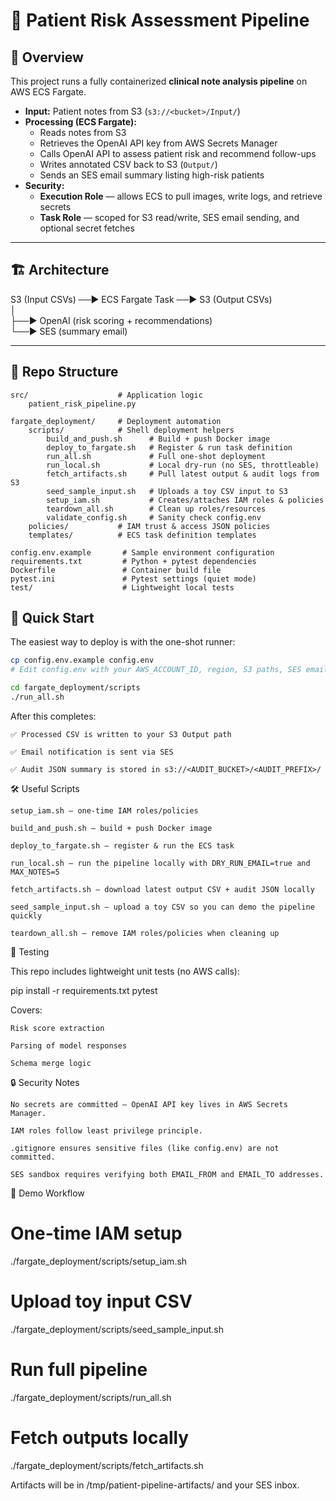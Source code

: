 # 🧠 Patient Risk Assessment Pipeline

## 📌 Overview
This project runs a fully containerized **clinical note analysis pipeline** on AWS ECS Fargate.

- **Input:** Patient notes from S3 (`s3://<bucket>/Input/`)
- **Processing (ECS Fargate):**
  - Reads notes from S3
  - Retrieves the OpenAI API key from AWS Secrets Manager
  - Calls OpenAI API to assess patient risk and recommend follow-ups
  - Writes annotated CSV back to S3 (`Output/`)
  - Sends an SES email summary listing high-risk patients
- **Security:**
  - **Execution Role** — allows ECS to pull images, write logs, and retrieve secrets  
  - **Task Role** — scoped for S3 read/write, SES email sending, and optional secret fetches

---

## 🏗 Architecture

S3 (Input CSVs) ──► ECS Fargate Task ──► S3 (Output CSVs)  
│  
├──► OpenAI (risk scoring + recommendations)  
└──► SES (summary email)

---

## 📂 Repo Structure

```text
src/                    # Application logic
    patient_risk_pipeline.py

fargate_deployment/     # Deployment automation
    scripts/            # Shell deployment helpers
        build_and_push.sh      # Build + push Docker image
        deploy_to_fargate.sh   # Register & run task definition
        run_all.sh             # Full one-shot deployment
        run_local.sh           # Local dry-run (no SES, throttleable)
        fetch_artifacts.sh     # Pull latest output & audit logs from S3
        seed_sample_input.sh   # Uploads a toy CSV input to S3
        setup_iam.sh           # Creates/attaches IAM roles & policies
        teardown_all.sh        # Clean up roles/resources
        validate_config.sh     # Sanity check config.env
    policies/           # IAM trust & access JSON policies
    templates/          # ECS task definition templates

config.env.example       # Sample environment configuration  
requirements.txt         # Python + pytest dependencies  
Dockerfile               # Container build file  
pytest.ini               # Pytest settings (quiet mode)  
test/                    # Lightweight local tests  
```

## 🚀 Quick Start

The easiest way to deploy is with the one-shot runner:

```bash
cp config.env.example config.env
# Edit config.env with your AWS_ACCOUNT_ID, region, S3 paths, SES emails, etc.

cd fargate_deployment/scripts
./run_all.sh
```

After this completes:

    ✅ Processed CSV is written to your S3 Output path

    ✅ Email notification is sent via SES

    ✅ Audit JSON summary is stored in s3://<AUDIT_BUCKET>/<AUDIT_PREFIX>/

🛠 Useful Scripts

    setup_iam.sh — one-time IAM roles/policies

    build_and_push.sh — build + push Docker image

    deploy_to_fargate.sh — register & run the ECS task

    run_local.sh — run the pipeline locally with DRY_RUN_EMAIL=true and MAX_NOTES=5

    fetch_artifacts.sh — download latest output CSV + audit JSON locally

    seed_sample_input.sh — upload a toy CSV so you can demo the pipeline quickly

    teardown_all.sh — remove IAM roles/policies when cleaning up

🧪 Testing

This repo includes lightweight unit tests (no AWS calls):

pip install -r requirements.txt
pytest

Covers:

    Risk score extraction

    Parsing of model responses

    Schema merge logic

🔒 Security Notes

    No secrets are committed — OpenAI API key lives in AWS Secrets Manager.

    IAM roles follow least privilege principle.

    .gitignore ensures sensitive files (like config.env) are not committed.

    SES sandbox requires verifying both EMAIL_FROM and EMAIL_TO addresses.

🎉 Demo Workflow

# One-time IAM setup
./fargate_deployment/scripts/setup_iam.sh

# Upload toy input CSV
./fargate_deployment/scripts/seed_sample_input.sh

# Run full pipeline
./fargate_deployment/scripts/run_all.sh

# Fetch outputs locally
./fargate_deployment/scripts/fetch_artifacts.sh

Artifacts will be in /tmp/patient-pipeline-artifacts/ and your SES inbox.